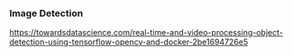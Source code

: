 ### Image Detection

https://towardsdatascience.com/real-time-and-video-processing-object-detection-using-tensorflow-opencv-and-docker-2be1694726e5
